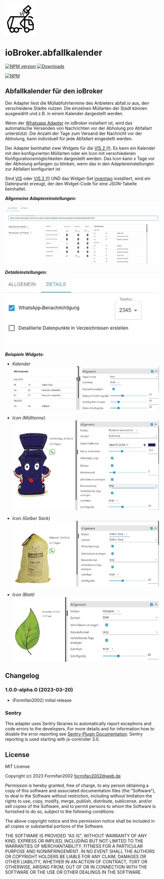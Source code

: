 ![Logo](admin/abfallkalender.png)

# ioBroker.abfallkalender

[![NPM version](https://img.shields.io/npm/v/iobroker.abfallkalender.svg)](https://www.npmjs.com/package/iobroker.abfallkalender)
[![Downloads](https://img.shields.io/npm/dm/iobroker.abfallkalender.svg)](https://www.npmjs.com/package/iobroker.abfallkalender)


[![NPM](https://nodei.co/npm/iobroker.abfallkalender.png?downloads=true)](https://nodei.co/npm/iobroker.abfallkalender/)

## Abfallkalender für den ioBroker

Der Adapter liest die Müllabfuhrtermine des Anbieters abfall.io aus, den verschiedene Städte nutzen. Die einzelnen Müllarten der Stadt können ausgewählt und z.B. in einem Kalender dargestellt werden. 

Wenn der [Whatsapp Adapter]( https://github.com/ioBroker/ioBroker.whatsapp-cmb) im ioBroker installiert ist, wird das automatische Versenden von Nachrichten vor der Abholung pro Abfallart unterstützt. Die Anzahl der Tage zum Versand der Nachricht vor der Abholung, kann  individuell für jede Abfallart eingestellt werden.

Der Adapter beinhaltet zwei Widgets für die [VIS 2 (!)](https://www.npmjs.com/package/iobroker.vis-2-beta?activeTab=readme). Es kann ein Kalender mit den konfigurierten Müllarten oder ein Icon mit verschiedenen Konfigurationsmöglichkeiten dargestellt werden. Das Icon kann x Tage vor der Abholung anfangen zu blinken, wenn das in den Adaptereinstellungen zur Abfallart konfiguriert ist 

 Sind [VIS](https://github.com/ioBroker/ioBroker.vis) oder [VIS 2 (!)](https://www.npmjs.com/package/iobroker.vis-2-beta?activeTab=readme) UND das Widget-Set [inventwo](https://github.com/inventwo/ioBroker.vis-inventwo) installiert, wird ein Datenpunkt erzeugt, der den Widget-Code für eine JSON-Tabelle beinhaltet.

**_Allgemeine Adaptereinstellungen:_**

![Allgemeine_Einstellungen](./docs/AbfallKalenderConfig1.jpg)

**_Detaileinstellungen:_**

![Detail_Einstellungen](./docs/AbfallKalenderConfig2.jpg)

**_Beispiele Widgets:_** 

- *Kalender*
![Beispiel_Widget_Kalender](./docs/AbfallKalenderWidgetCalendar.jpg)

- *Icon (Mülltonne)*
![Beispiel_Widget_Muelleimer](./docs/AbfallKalenderWidgetTrash1.jpg)

- *Icon (Gelber Sack)*
![Beispiel_Widget_Gelber_Sack](./docs/AbfallKalenderWidgetTrash2.jpg)

- *Icon (Blatt)*
![Beispiel_Widget_Blatt](./docs/AbfallKalenderWidgetTrash3.jpg)

## Changelog

<!--
	Placeholder for the next version (at the beginning of the line):
	### **WORK IN PROGRESS**
-->
### 1.0.0-alpha.0 (2023-03-20)

-   (Formifan2002) initial release

### Sentry
This adapter uses Sentry libraries to automatically report exceptions and code errors to the developers. For more details and for information how to disable the error reporting see [Sentry-Plugin Documentation](https://github.com/ioBroker/plugin-sentry#plugin-sentry). Sentry reporting is used starting with js-controller 3.0.

## License

MIT License

Copyright (c) 2023 Formifan2002 <formifan2002@web.de>

Permission is hereby granted, free of charge, to any person obtaining a copy
of this software and associated documentation files (the "Software"), to deal
in the Software without restriction, including without limitation the rights
to use, copy, modify, merge, publish, distribute, sublicense, and/or sell
copies of the Software, and to permit persons to whom the Software is
furnished to do so, subject to the following conditions:

The above copyright notice and this permission notice shall be included in all
copies or substantial portions of the Software.

THE SOFTWARE IS PROVIDED "AS IS", WITHOUT WARRANTY OF ANY KIND, EXPRESS OR
IMPLIED, INCLUDING BUT NOT LIMITED TO THE WARRANTIES OF MERCHANTABILITY,
FITNESS FOR A PARTICULAR PURPOSE AND NONINFRINGEMENT. IN NO EVENT SHALL THE
AUTHORS OR COPYRIGHT HOLDERS BE LIABLE FOR ANY CLAIM, DAMAGES OR OTHER
LIABILITY, WHETHER IN AN ACTION OF CONTRACT, TORT OR OTHERWISE, ARISING FROM,
OUT OF OR IN CONNECTION WITH THE SOFTWARE OR THE USE OR OTHER DEALINGS IN THE
SOFTWARE.
